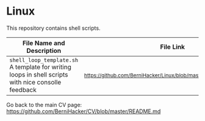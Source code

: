 # Linux
This repository contains shell scripts.

File Name and Description                                             | File Link   
--------------------------------------------------------------------- | ----------
<code>shell_loop_template.sh</code> A template for writing loops in shell scripts with nice consolle feedback | <sub>https://github.com/BerniHacker/Linux/blob/master/shell_loop_template.sh</sub>

Go back to the main CV page: https://github.com/BerniHacker/CV/blob/master/README.md
